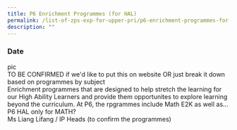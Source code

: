 ```yaml
---
title: P6 Enrichment Programmes (for HAL)
permalink: /list-of-zps-exp-for-upper-pri/p6-enrichment-programmes-for-hal/
description: ""
---
```

### **Date**
pic<br>TO BE CONFIRMED if we'd like to put this on website OR just break it down based on programmes by subject<br>Enrichment programmes that are designed to help stretch the learning for our High Ability Learners and provide them opportunites to explore learning beyond the curriculum. At P6, the rpgrammes include Math E2K as well as... P6 HAL only for MATH?<br>Ms Liang Lifang / IP Heads (to confirm the programmes)